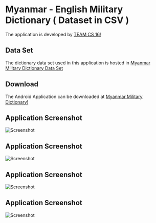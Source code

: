 # Myanmar - English Military Dictionary ( Dataset in CSV )

The application is developed by [TEAM CS 16!](https://facebook.com/teamcs1111)

## Data Set
The dictionary data set used in this application  is hosted in [Myanmar Military Dictionary Data Set](https://github.com/aungkoman/military_dictionary_dataset)

## Download
The Android Application  can be downloaded at  [Myanmar Military Dictionary!](http://www.mediafire.com/file/qe33k8v4hek3q0o/%25E1%2580%2585%25E1%2580%2585%25E1%2580%25B9%25E1%2580%259E%25E1%2580%25B6%25E1%2580%25AF%25E1%2580%25B8%25E1%2580%25B0_%25E1%2580%25A1%25E1%2580%2598%25E1%2580%25AD%25E1%2580%2593%25E1%2580%25AC%25E1%2580%2594%25E1%2580%25B9.apk/file)

## Application Screenshot
![Screenshot](readme/military_dictionary_ss1.jpeg)


## Application Screenshot
![Screenshot](readme/military_dictionary_ss2.jpeg)

## Application Screenshot
![Screenshot](readme/military_dictionary_ss3.jpeg)

## Application Screenshot
![Screenshot](readme/military_dictionary_ss4.jpeg)